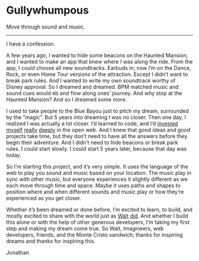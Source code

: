 # Gullywhumpous

Move through sound and music.

---

I have a confession.

A few years ago, I wanted to hide some beacons on the Haunted Mansion, and I wanted to make an app that knew where I was along the ride.
From the app, I could choose all new soundtracks. Earbuds in; now I’m on the Dance, Rock, or even Home Tour versions of the attraction.
Except I didn’t want to break park rules. And I wanted to write my own soundtrack worthy of Disney approval. So I dreamed and dreamed.
BPM matched music and sound cues would eb and flow along ones’ journey. And why stop at the Haunted Mansion? And so I dreamed some more.

I used to take people to the Blue Bayou just to pitch my dream, surrounded by the “magic”. But 5 years into dreaming I was no closer.
Then one day, I realized I was actually a lot closer. I’d learned to code, and I’d [invested](https://github.com/10up/flexibility) [myself](https://github.com/jonathantneal/svg4everybody) [really](https://github.com/necolas/normalize.css) [deeply](https://github.com/h5bp/html5-boilerplate) in the open web.
And I knew that good ideas and good projects take time, but they don’t need to have all the answers before they begin their adventure.
And I didn’t need to hide beacons or break park rules. I could start slowly. I could start 5 years later, because that day was today.

So I’m starting this project, and it’s very simple. It uses the language of the web to play you sound and music based on your location.
The music play in sync with other music, but everyone experiences it slightly different as we each move through time and space.
Maybe it uses paths and shapes to position where and when different sounds and music play or how they’re experienced as you get closer.

Whether it’s been dreamed or done before, I’m excited to learn, to build, and mostly excited to share with the world just as [Walt](https://en.wikipedia.org/wiki/Walt_Disney) [did](https://www.youtube.com/watch?v=7FiwXEgvpK0).
And whether I build this alone or with the help of other generous developers, I’m taking my first step and making my dream come true.
So Walt, Imagineers, web developers, friends, and the Monte Cristo sandwich; thanks for inspiring dreams and thanks for inspiring this.

Jonathan
